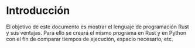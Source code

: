# Introducción

El objetivo de este documento es mostrar el lenguaje de programación Rust y sus ventajas. Para ello se creará el mismo programa en Rust y en Python con el fin de comparar tiempos de ejecución, espacio necesario, etc.


